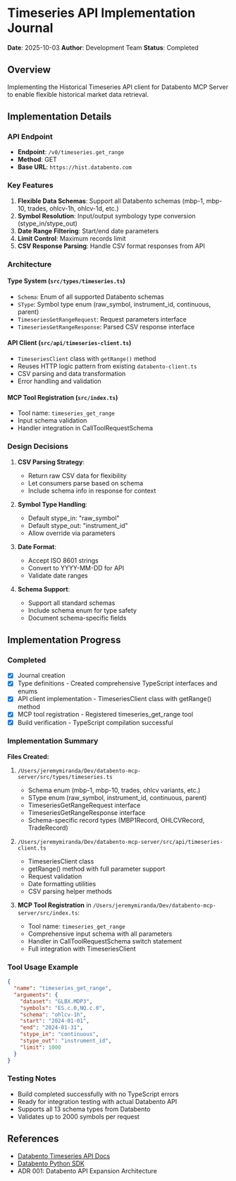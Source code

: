 # Timeseries API Implementation Journal

**Date**: 2025-10-03
**Author**: Development Team
**Status**: Completed

## Overview
Implementing the Historical Timeseries API client for Databento MCP Server to enable flexible historical market data retrieval.

## Implementation Details

### API Endpoint
- **Endpoint**: `/v0/timeseries.get_range`
- **Method**: GET
- **Base URL**: `https://hist.databento.com`

### Key Features
1. **Flexible Data Schemas**: Support all Databento schemas (mbp-1, mbp-10, trades, ohlcv-1h, ohlcv-1d, etc.)
2. **Symbol Resolution**: Input/output symbology type conversion (stype_in/stype_out)
3. **Date Range Filtering**: Start/end date parameters
4. **Limit Control**: Maximum records limit
5. **CSV Response Parsing**: Handle CSV format responses from API

### Architecture

#### Type System (`src/types/timeseries.ts`)
- `Schema`: Enum of all supported Databento schemas
- `SType`: Symbol type enum (raw_symbol, instrument_id, continuous, parent)
- `TimeseriesGetRangeRequest`: Request parameters interface
- `TimeseriesGetRangeResponse`: Parsed CSV response interface

#### API Client (`src/api/timeseries-client.ts`)
- `TimeseriesClient` class with `getRange()` method
- Reuses HTTP logic pattern from existing `databento-client.ts`
- CSV parsing and data transformation
- Error handling and validation

#### MCP Tool Registration (`src/index.ts`)
- Tool name: `timeseries_get_range`
- Input schema validation
- Handler integration in CallToolRequestSchema

### Design Decisions

1. **CSV Parsing Strategy**:
   - Return raw CSV data for flexibility
   - Let consumers parse based on schema
   - Include schema info in response for context

2. **Symbol Type Handling**:
   - Default stype_in: "raw_symbol"
   - Default stype_out: "instrument_id"
   - Allow override via parameters

3. **Date Format**:
   - Accept ISO 8601 strings
   - Convert to YYYY-MM-DD for API
   - Validate date ranges

4. **Schema Support**:
   - Support all standard schemas
   - Include schema enum for type safety
   - Document schema-specific fields

## Implementation Progress

### Completed
- [x] Journal creation
- [x] Type definitions - Created comprehensive TypeScript interfaces and enums
- [x] API client implementation - TimeseriesClient class with getRange() method
- [x] MCP tool registration - Registered timeseries_get_range tool
- [x] Build verification - TypeScript compilation successful

### Implementation Summary

**Files Created:**
1. `/Users/jeremymiranda/Dev/databento-mcp-server/src/types/timeseries.ts`
   - Schema enum (mbp-1, mbp-10, trades, ohlcv variants, etc.)
   - SType enum (raw_symbol, instrument_id, continuous, parent)
   - TimeseriesGetRangeRequest interface
   - TimeseriesGetRangeResponse interface
   - Schema-specific record types (MBP1Record, OHLCVRecord, TradeRecord)

2. `/Users/jeremymiranda/Dev/databento-mcp-server/src/api/timeseries-client.ts`
   - TimeseriesClient class
   - getRange() method with full parameter support
   - Request validation
   - Date formatting utilities
   - CSV parsing helper methods

3. **MCP Tool Registration** in `/Users/jeremymiranda/Dev/databento-mcp-server/src/index.ts`:
   - Tool name: `timeseries_get_range`
   - Comprehensive input schema with all parameters
   - Handler in CallToolRequestSchema switch statement
   - Full integration with TimeseriesClient

### Tool Usage Example

```json
{
  "name": "timeseries_get_range",
  "arguments": {
    "dataset": "GLBX.MDP3",
    "symbols": "ES.c.0,NQ.c.0",
    "schema": "ohlcv-1h",
    "start": "2024-01-01",
    "end": "2024-01-31",
    "stype_in": "continuous",
    "stype_out": "instrument_id",
    "limit": 1000
  }
}
```

### Testing Notes
- Build completed successfully with no TypeScript errors
- Ready for integration testing with actual Databento API
- Supports all 13 schema types from Databento
- Validates up to 2000 symbols per request

## References
- [Databento Timeseries API Docs](https://databento.com/docs/api-reference-historical/timeseries/timeseries-get-range)
- [Databento Python SDK](https://github.com/databento/databento-python/blob/main/databento/historical/api/timeseries.py)
- ADR 001: Databento API Expansion Architecture
